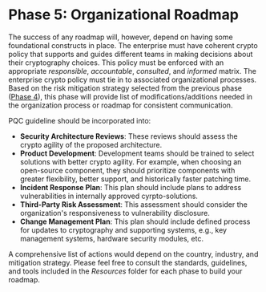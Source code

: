 # Phase 5: Organizational Roadmap
The success of any roadmap will, however, depend on having some foundational constructs in place. The enterprise must have coherent crypto policy that supports and guides different teams in making decisions about their cryptography choices. This policy must be enforced with an appropriate *responsible*, *accountable*, *consulted*, and *informed* matrix. The enterprise crypto policy must tie in to associated organizational processes. Based on the risk mitigation strategy selected from the previous phase ([Phase 4](https://github.com/comcast-spider/CARAF-Knowledge-Base/tree/main/Phase%204%3A%20Secure%20Assets)), this phase will provide list of modifications/additions needed in the organization process or roadmap for consistent communication. 

PQC guideline should be incorporated into:
- **Security Architecture Reviews**: These reviews should assess the crypto agility of the proposed architecture.
- **Product Development**: Development teams should be trained to select solutions with better crypto agility. For example, when choosing an open-source component, they should prioritize components with greater flexibility, better support, and historically faster patching time.
- **Incident Response Plan**: This plan should include plans to address vulnerabilities in internally approved cyrpto-solutions.
- **Third-Party Risk Assessment**: This assessment should consider the organization's responsiveness to vulnerability disclosure.
- **Change Management Plan**: This plan should include defined process for updates to cryptography and supporting systems, e.g., key management systems, hardware security modules, etc.

A comprehensive list of actions would depend on the country, industry, and mitigation strategy. Please feel free to consult the standards, guidelines, and tools included in the *Resources* folder for each phase to build your roadmap.

